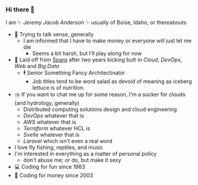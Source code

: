 ### Hi there 👋

I am ✨ _Jeremy Jacob Anderson_ ✨ usually of Boise, Idaho, or thereabouts
- 🤔 Trying to talk sense, generally
  - I am informed that I have to make money or everyone will just let me die
    - Seems a bit harsh, but I'll play along for now
- 🥦 Laid off from [Sparq](https://teamsparq.com) after two years kicking butt in _Cloud_, _DevOps_, _Web_ and _Big Data_
  - 🕴️ Senior Something Fancy Architectinator
    - Job titles tend to be word salad as devoid of meaning as iceberg lettuce is of nutrition.
- ⛈️ If you want to chat me up for some reason, I'm a sucker for clouds (and hydrology, generally)
  - Distributed computing solutions design and cloud engineering
  - _DevOps_ whatever that is
  - _AWS_ whatever that is
  - _Terraform_ whatever HCL is
  - _Svelte_ whatever that is
  - _Laravel_ which isn't even a real word
- I love fly fishing, reptiles, and music
- I'm interested in everything as a matter of personal policy
  - don't abuse me; or do, but make it sexy
- 💻 Coding for fun since 1983
- 💸 Coding for money since 2003
